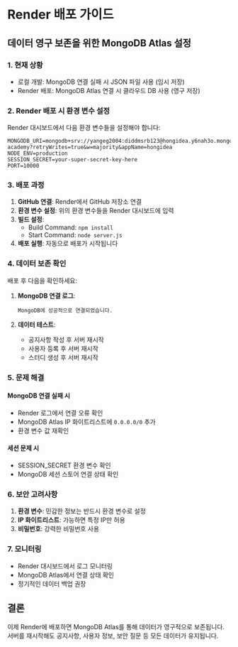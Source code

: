 # Render 배포 가이드

## 데이터 영구 보존을 위한 MongoDB Atlas 설정

### 1. 현재 상황
- 로컬 개발: MongoDB 연결 실패 시 JSON 파일 사용 (임시 저장)
- Render 배포: MongoDB Atlas 연결 시 클라우드 DB 사용 (영구 저장)

### 2. Render 배포 시 환경 변수 설정

Render 대시보드에서 다음 환경 변수들을 설정해야 합니다:

```
MONGODB_URI=mongodb+srv://yangeg2004:diddmsrb123@hongidea.y6nah3o.mongodb.net/hongcheon-academy?retryWrites=true&w=majority&appName=hongidea
NODE_ENV=production
SESSION_SECRET=your-super-secret-key-here
PORT=10000
```

### 3. 배포 과정

1. **GitHub 연결**: Render에서 GitHub 저장소 연결
2. **환경 변수 설정**: 위의 환경 변수들을 Render 대시보드에 입력
3. **빌드 설정**:
   - Build Command: `npm install`
   - Start Command: `node server.js`
4. **배포 실행**: 자동으로 배포가 시작됩니다

### 4. 데이터 보존 확인

배포 후 다음을 확인하세요:

1. **MongoDB 연결 로그**: 
   ```
   MongoDB에 성공적으로 연결되었습니다.
   ```

2. **데이터 테스트**:
   - 공지사항 작성 후 서버 재시작
   - 사용자 등록 후 서버 재시작
   - 스터디 생성 후 서버 재시작

### 5. 문제 해결

#### MongoDB 연결 실패 시
- Render 로그에서 연결 오류 확인
- MongoDB Atlas IP 화이트리스트에 `0.0.0.0/0` 추가
- 환경 변수 값 재확인

#### 세션 문제 시
- SESSION_SECRET 환경 변수 확인
- MongoDB 세션 스토어 연결 상태 확인

### 6. 보안 고려사항

1. **환경 변수**: 민감한 정보는 반드시 환경 변수로 설정
2. **IP 화이트리스트**: 가능하면 특정 IP만 허용
3. **비밀번호**: 강력한 비밀번호 사용

### 7. 모니터링

- Render 대시보드에서 로그 모니터링
- MongoDB Atlas에서 연결 상태 확인
- 정기적인 데이터 백업 권장

## 결론

이제 Render에 배포하면 MongoDB Atlas를 통해 데이터가 영구적으로 보존됩니다. 서버를 재시작해도 공지사항, 사용자 정보, 보안 질문 등 모든 데이터가 유지됩니다.
